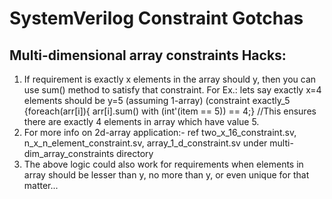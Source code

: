 # SystemVerilog Constraint Gotchas

## Multi-dimensional array constraints Hacks:
1. If requirement is exactly x elements in the array should y, then you can use sum() method to satisfy that constraint.
For Ex.: lets say exactly x=4 elements should be y=5 (assuming 1-array) (constraint exactly_5 {foreach(arr[i]){ arr[i].sum() with (int'(item == 5)) == 4;} //This ensures there are exactly 4 elements in array which have value 5.
2. For more info on 2d-array application:- ref two_x_16_constraint.sv, n_x_n_element_constraint.sv, array_1_d_constraint.sv under multi-dim_array_constraints directory
3. The above logic could also work for requirements when elements in array should be lesser than y, no more than y, or even unique for that matter...   